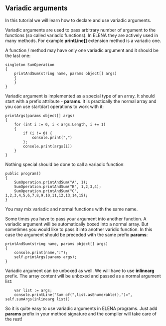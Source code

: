 ## Variadic arguments

In this tutorial we will learn how to declare and use variadic arguments.

Variadic arguments are used to pass arbitrary number of argument to the functions (so called variadic functions). In ELENA they are actively used in many methods. For example **printLine[]** extension method is a variadic one. 

A function / method may have only one variadic argument and it should be the last one:

    singleton SumOperation
    {
        printAndSum(string name, params object[] args)
        {
        }
    }

Variadic argument is implemented as a special type of an array. It should start with a prefix attribute - **params**. It is practically the normal array and you can use startdart operations to work with it:

    printArgs(params object[] args)
    {
        for (int i := 0, i < args.Length, i += 1)
        {
            if (i != 0) {
                console.print(",")
            };
            console.print(args[i])
        }
    }


Nothing special should be done to call a variadic function:

    public program()
    {
        SumOperation.printAndSum("A", 1);
        SumOperation.printAndSum("B", 1,2,3,4);
        SumOperation.printAndSum("C", 1,2,3,4,5,6,7,8,9,10,11,12,13,14,15);
    }

You may mix variadic and normal functions with the same name.

Some times you have to pass your argument into another function. A variadic argument will be automatically boxed into a normal array. But sometimes you would like to pass it into another varidic function. In this case the argument should be preceded with the same prefix **params**:

    printAndSum(string name, params object[] args)
    {
        console.print(name,":");
        self.printArgs(params args);
    }

Variadic argument can be unboxed as well. We will have to use **inlinearg** prefix. The array content will be unboxed and passed as a normal argument list:

        var list := args;
        console.printLine("Sum of(",list.asEnumerable(),")=", self.sumArgs(inlinearg list))        

So it is quite easy to use variadic arguments in ELENA programs. Just add **params** prefix in your method signature and the compiler will take care of the rest!
